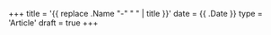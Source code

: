 +++
title = '{{ replace .Name "-" " " | title }}'
date = {{ .Date }}
type = 'Article'
draft = true
+++
